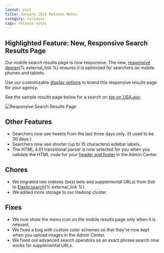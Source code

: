 ```yaml
---
layout: post
title: January 2014 Release Notes
category: releases
tags: release-notes
---
```


## Highlighted Feature: New, Responsive Search Results Page

Our mobile search results page is now responsive. The new, [responsive design](http://alistapart.com/topic/responsive-design){% external_link %} ensures it is optimized for searchers on mobile phones and tablets. 

Use our customizable [display options](/sites/display-images.html) to brand this responsive results page for your agency.

See the sample results page below for a search on *[tax on USA.gov](http://search.usa.gov/search?affiliate=usagov&query=tax&m=true)*.

![Responsive Search Results Page](https://9fddeb862c037f6d2190-f1564c64756a8cfee25b6b19953b1d23.ssl.cf2.rackcdn.com/feature-mobile-results-pages.png "Responsive Search Results Page")

## Other Features

* Searchers now see tweets from the last three days only. (It used to be 30 days.)
* Searchers now see shorter (up to 15 characters) sidebar labels.
* The HTML 4.01 transitional parser is now selected for you when you validate the HTML code for your [header and footer](/sites/header-footer.html) in the Admin Center.

## Chores

* We migrated two indexes (best bets and supplemental URLs) from Solr to [Elasticsearch](http://www.elasticsearch.org/){% external_link %}.
* We added more storage to our Hadoop cluster.

## Fixes

* We now show the menu icon on the mobile results page only when it is relevant.
* We fixed a bug with custom color schemes so that they're now kept when you upload images in the Admin Center.
* We fixed our advanced search operators so an exact phrase search now works for supplemental URLs.